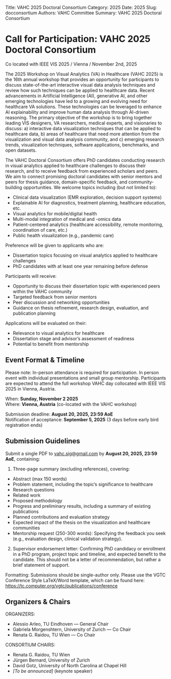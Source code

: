 Title: VAHC 2025 Doctoral Consortium
Category: 2025
Date: 2025
Slug: docconsortium
Authors: VAHC Committee
Summary: VAHC 2025 Doctoral Consortium

# Call for Participation: VAHC 2025 Doctoral Consortium #

Co located with IEEE VIS 2025 / Vienna / November 2nd, 2025

The 2025 Workshop on Visual Analytics (VA) in Healthcare (VAHC 2025) is the 16th annual workshop that provides an opportunity for participants to discuss state-of-the-art interactive visual data analysis techniques and review how such techniques can be applied to healthcare data. Recent advancements in Artificial Intelligence (AI), generative AI, and other emerging technologies have led to a growing and evolving need for healthcare VA solutions. These technologies can be leveraged to enhance AI explainability and improve human data analysis through AI-driven reasoning. 
The primary objective of the workshop is to bring together leading VIS designers, VA researchers, medical experts, and visionaries to discuss: a) interactive data visualization techniques that can be applied to healthcare data, b) areas of healthcare that need more attention from the visualization and visual data analysis community, and c) emerging research trends, visualization techniques, software applications, benchmarks, and open datasets. 

The VAHC Doctoral Consortium offers PhD candidates conducting research in visual analytics applied to healthcare challenges to discuss their research, and to receive feedback from experienced scholars and peers. We aim to connect promising doctoral candidates with senior mentors and peers for thesis guidance, domain-specific feedback, and community-building opportunities.
We welcome topics including (but not limited to):

* Clinical data visualization (EMR exploration, decision support systems)
* Explainable AI for diagnostics, treatment planning, healthcare education, etc.
* Visual analytics for mobile/digital health
* Multi-modal integration of medical and -omics data
* Patient-centered analytics (healthcare accessibility, remote monitoring, coordination of care, etc.)
* Public health visualization (e.g., pandemic care)

Preference will be given to applicants who are:

* Dissertation topics focusing on visual analytics applied to healthcare challenges
* PhD candidates with at least one year remaining before defense

Participants will receive:

* Opportunity to discuss their dissertation topic with experienced peers within the VAHC community
* Targeted feedback from senior mentors
* Peer discussion and networking opportunities
* Guidance on thesis refinement, research design, evaluation, and publication planning

Applications will be evaluated on their:

* Relevance to visual analytics for healthcare
* Dissertation stage and advisor’s assessment of readiness
* Potential to benefit from mentorship

## Event Format & Timeline ##

Please note: In-person attendance is required for participation. In person event with individual presentations and small group mentorship. Participants are expected to attend the full workshop VAHC day collocated with IEEE VIS 2025 in Vienna, Austria.

When: **Sunday, November 2 2025** <br>
Where: **Vienna, Austria** (co-located with the VAHC workshop)

Submission deadline: **August 20, 2025, 23:59 AoE**<br>
Notification of acceptance: **September 5, 2025** (3 days before early bird registration ends)

## Submission Guidelines ## 
Submit a single PDF to [vahc.sig@gmail.com](mailto:vahc.sig@gmail.com) by **August 20, 2025, 23:59 AoE**, containing:

1. Three-page summary (excluding references), covering:

* Abstract (max 150 words)
* Problem statement, including the topic’s significance to healthcare
* Research questions 
* Related work
* Proposed methodology
* Progress and preliminary results, including a summary of existing publications
* Planned contributions and evaluation strategy
* Expected impact of the thesis on the visualization and healthcare communities
* Mentorship request (250-300 words): Specifying the feedback you seek (e.g., evaluation design, clinical validation strategy).

2. Supervisor endorsement letter: Confirming PhD candidacy or enrollment in a PhD program, project topic and timeline, and expected benefit to the candidate. This should not be a letter of recommendation, but rather a brief statement of support.

Formatting: Submissions should be single-author only. Please use the VGTC Conference Style LaTeX/Word template, which can be found here: https://tc.computer.org/vgtc/publications/conference 

## Organizers & Chairs ##

ORGANIZERS:
* Alessio Arleo, TU Eindhoven — General Chair
* Gabriela Morgenshtern, University of Zurich — Co Chair
* Renata G. Raidou, TU Wien — Co Chair

CONSORTIUM CHAIRS:
* Renata G. Raidou, TU Wien
* Jürgen Bernard, University of Zurich
* David Gotz, University of North Carolina at Chapel Hill
* _[To be announced]_ (keynote speaker)
